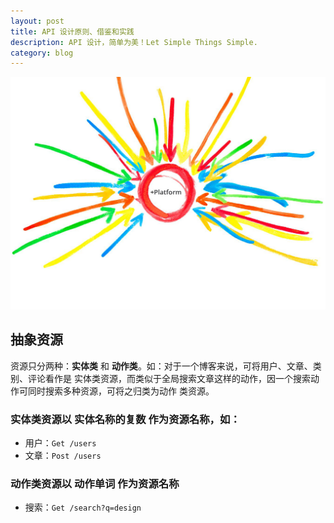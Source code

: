```yaml
---
layout: post
title: API 设计原则、借鉴和实践
description: API 设计，简单为美！Let Simple Things Simple.
category: blog
---
```


![](/images/covers/api.jpg)

## 抽象资源

资源只分两种：**实体类** 和 **动作类**。如：对于一个博客来说，可将用户、文章、类别、评论看作是
实体类资源，而类似于全局搜索文章这样的动作，因一个搜索动作可同时搜索多种资源，可将之归类为动作
类资源。

### 实体类资源以 **实体名称的复数** 作为资源名称，如：
- 用户：``Get /users``
- 文章：``Post /users``

### 动作类资源以 **动作单词** 作为资源名称
- 搜索：``Get /search?q=design``



[Beetaa]:    http://beetaa.com  "Beetaa"
